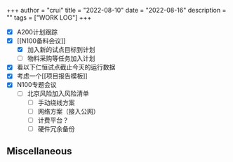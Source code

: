 +++
author = "crui"
title = "2022-08-10"
date = "2022-08-16"
description = ""
tags = ["WORK LOG"]
+++

- [x] A200计划跟踪
- [x] [[N100备料会议]]
	- [x] 加入新的试点目标到计划
	- [ ] 物料采购等任务加入计划
- [x] 看以下仁恒试点截止今天的运行数据
- [x] 考虑一个[[项目报告模板]]
- [x] N100专题会议
	- [ ] 北京风险加入风险清单
		- [ ] 手动绕线方案
		- [ ] 网络方案（接入公网）
		- [ ] 计费平台？
		- [ ] 硬件冗余备份

## Miscellaneous

